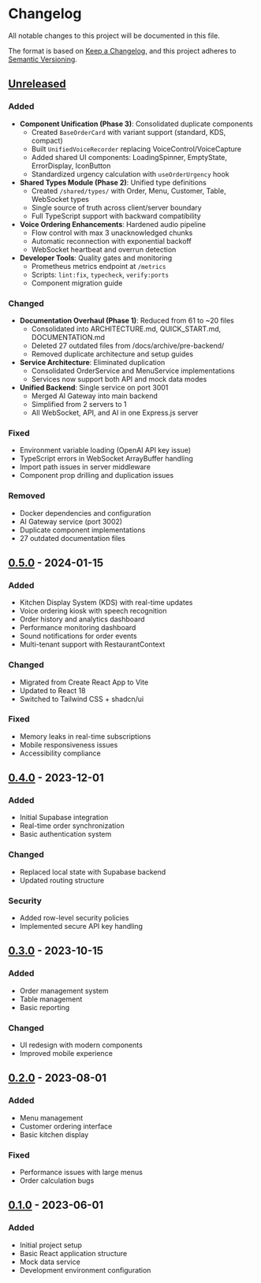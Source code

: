 # Changelog

All notable changes to this project will be documented in this file.

The format is based on [Keep a Changelog](https://keepachangelog.com/en/1.0.0/),
and this project adheres to [Semantic Versioning](https://semver.org/spec/v2.0.0.html).

## [Unreleased]

### Added
- **Component Unification (Phase 3)**: Consolidated duplicate components
  - Created `BaseOrderCard` with variant support (standard, KDS, compact)
  - Built `UnifiedVoiceRecorder` replacing VoiceControl/VoiceCapture
  - Added shared UI components: LoadingSpinner, EmptyState, ErrorDisplay, IconButton
  - Standardized urgency calculation with `useOrderUrgency` hook
- **Shared Types Module (Phase 2)**: Unified type definitions
  - Created `/shared/types/` with Order, Menu, Customer, Table, WebSocket types
  - Single source of truth across client/server boundary
  - Full TypeScript support with backward compatibility
- **Voice Ordering Enhancements**: Hardened audio pipeline
  - Flow control with max 3 unacknowledged chunks
  - Automatic reconnection with exponential backoff
  - WebSocket heartbeat and overrun detection
- **Developer Tools**: Quality gates and monitoring
  - Prometheus metrics endpoint at `/metrics`
  - Scripts: `lint:fix`, `typecheck`, `verify:ports`
  - Component migration guide

### Changed
- **Documentation Overhaul (Phase 1)**: Reduced from 61 to ~20 files
  - Consolidated into ARCHITECTURE.md, QUICK_START.md, DOCUMENTATION.md
  - Deleted 27 outdated files from /docs/archive/pre-backend/
  - Removed duplicate architecture and setup guides
- **Service Architecture**: Eliminated duplication
  - Consolidated OrderService and MenuService implementations
  - Services now support both API and mock data modes
- **Unified Backend**: Single service on port 3001
  - Merged AI Gateway into main backend
  - Simplified from 2 servers to 1
  - All WebSocket, API, and AI in one Express.js server

### Fixed
- Environment variable loading (OpenAI API key issue)
- TypeScript errors in WebSocket ArrayBuffer handling
- Import path issues in server middleware
- Component prop drilling and duplication issues

### Removed
- Docker dependencies and configuration
- AI Gateway service (port 3002)
- Duplicate component implementations
- 27 outdated documentation files

## [0.5.0] - 2024-01-15

### Added
- Kitchen Display System (KDS) with real-time updates
- Voice ordering kiosk with speech recognition
- Order history and analytics dashboard
- Performance monitoring dashboard
- Sound notifications for order events
- Multi-tenant support with RestaurantContext

### Changed
- Migrated from Create React App to Vite
- Updated to React 18
- Switched to Tailwind CSS + shadcn/ui

### Fixed
- Memory leaks in real-time subscriptions
- Mobile responsiveness issues
- Accessibility compliance

## [0.4.0] - 2023-12-01

### Added
- Initial Supabase integration
- Real-time order synchronization
- Basic authentication system

### Changed
- Replaced local state with Supabase backend
- Updated routing structure

### Security
- Added row-level security policies
- Implemented secure API key handling

## [0.3.0] - 2023-10-15

### Added
- Order management system
- Table management
- Basic reporting

### Changed
- UI redesign with modern components
- Improved mobile experience

## [0.2.0] - 2023-08-01

### Added
- Menu management
- Customer ordering interface
- Basic kitchen display

### Fixed
- Performance issues with large menus
- Order calculation bugs

## [0.1.0] - 2023-06-01

### Added
- Initial project setup
- Basic React application structure
- Mock data service
- Development environment configuration

[Unreleased]: https://github.com/username/rebuild-6.0/compare/v0.5.0...HEAD
[0.5.0]: https://github.com/username/rebuild-6.0/compare/v0.4.0...v0.5.0
[0.4.0]: https://github.com/username/rebuild-6.0/compare/v0.3.0...v0.4.0
[0.3.0]: https://github.com/username/rebuild-6.0/compare/v0.2.0...v0.3.0
[0.2.0]: https://github.com/username/rebuild-6.0/compare/v0.1.0...v0.2.0
[0.1.0]: https://github.com/username/rebuild-6.0/releases/tag/v0.1.0